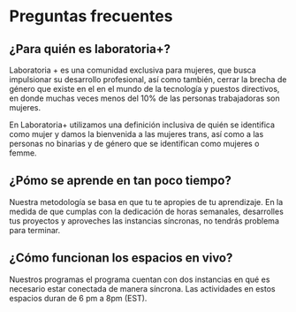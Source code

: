 # Preguntas frecuentes

## ¿Para quién es laboratoria+?

Laboratoria + es una comunidad exclusiva para mujeres, que busca impulsionar su desarrollo profesional, así como también, cerrar la brecha de género que existe en el en el mundo de la tecnología y puestos directivos, en donde muchas veces menos del 10% de las personas trabajadoras son mujeres.

En Laboratoria+ utilizamos una definición inclusiva de quién se identifica como mujer y damos la bienvenida a las mujeres trans, así como a las personas no binarias y de género que se identifican como mujeres o femme.

## ¿Pómo se aprende en tan poco tiempo?

Nuestra metodología se basa en que tu te apropies de tu aprendizaje. En la medida de que cumplas con la dedicación de horas semanales, desarrolles tus proyectos y aproveches las instancias síncronas, no tendrás problema para terminar.

## ¿Cómo funcionan los espacios en vivo?

Nuestros programas el programa cuentan con dos instancias en qué es necesario estar conectada de manera síncrona. Las actividades en estos espacios duran de 6 pm a 8pm (EST).